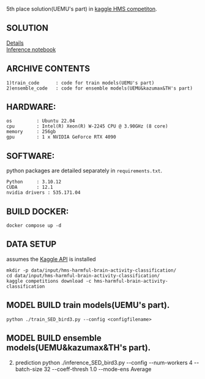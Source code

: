 5th place solution(UEMU's part) in [kaggle HMS competiton](https://www.kaggle.com/competitions/hms-harmful-brain-activity-classification).

## SOLUTION
[Details](https://www.kaggle.com/competitions/hms-harmful-brain-activity-classification/discussion/492652)\
[Inference notebook](https://www.kaggle.com/code/asaliquid1011/hms-team-inference-ktmud)

## ARCHIVE CONTENTS
```
1)train_code      : code for train models(UEMU's part)
2)ensemble_code   : code for ensemble models(UEMU&kazumax&TH's part)
```

## HARDWARE:
```
os         : Ubuntu 22.04
cpu        : Intel(R) Xeon(R) W-2245 CPU @ 3.90GHz (8 core)
memory     : 256gb
gpu        : 1 x NVIDIA GeForce RTX 4090
```

## SOFTWARE:
python packages are detailed separately in `requirements.txt`.
```
Python     : 3.10.12
CUDA       : 12.1
nvidia drivers : 535.171.04
```

## BUILD DOCKER:
```
docker compose up -d
```

## DATA SETUP
assumes the [Kaggle API](https://github.com/Kaggle/kaggle-api) is installed
```
mkdir -p data/input/hms-harmful-brain-activity-classification/
cd data/input/hms-harmful-brain-activity-classification/
kaggle competitions download -c hms-harmful-brain-activity-classification
```

## MODEL BUILD train models(UEMU's part).
```
python ./train_SED_bird3.py --config <configfilename>
```

## MODEL BUILD ensemble models(UEMU&kazumax&TH's part).

2) prediction
python ./inference_SED_bird3.py --config <configfilename> --num-workers 4 --batch-size 32 --coeff-thresh 1.0 --mode-ens Average
